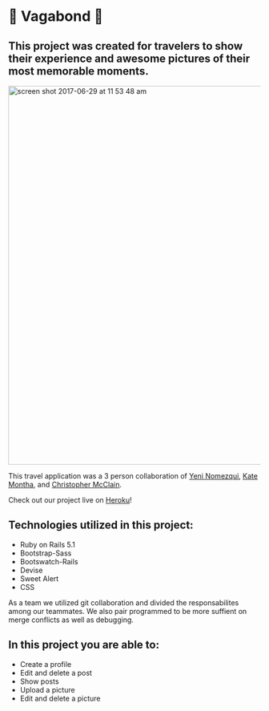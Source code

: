 # :city_sunset: Vagabond :city_sunset:

## This project was created for travelers to show their experience and awesome pictures of their most memorable moments. 

<img width="756" alt="screen shot 2017-06-29 at 11 53 48 am" src="https://user-images.githubusercontent.com/22422858/27697302-d343bad6-5cc1-11e7-9e26-4f3f03a572af.png">

This travel application was a 3 person collaboration of [Yeni Nomezqui](https://github.com/Rolita1007), [Kate Montha](https://github.com/katemontha), and [Christopher McClain](https://github.com/cmac1223).

Check out our project live on [Heroku](https://shielded-mountain-14432.herokuapp.com/)!

## Technologies utilized in this project:
* Ruby on Rails 5.1
* Bootstrap-Sass
* Bootswatch-Rails
* Devise
* Sweet Alert
* CSS

As a team we utilized git collaboration and divided the responsabilites among our teammates. We also pair programmed to be more suffient on merge conflicts as well as debugging.  

## In this project you are able to:
* Create a profile
* Edit and delete a post
* Show posts
* Upload a picture
* Edit and delete a picture

